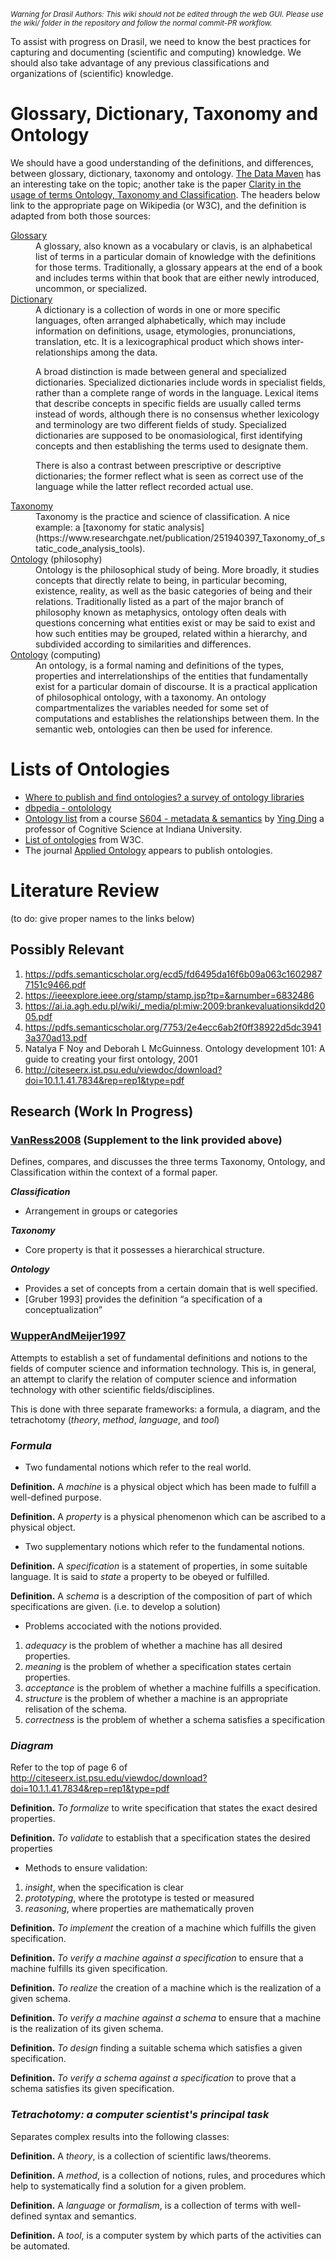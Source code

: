 <small><i>Warning for Drasil Authors: This wiki should not be edited through the web GUI. Please use the wiki/ folder in the repository and follow the normal commit-PR workflow.</i></small>

To assist with progress on Drasil, we need to know the best practices for capturing and documenting (scientific and computing) knowledge.  We should also take advantage of any previous classifications and organizations of (scientific) knowledge.

# Glossary, Dictionary, Taxonomy and Ontology
We should have a good understanding of the definitions, and differences, between glossary, dictionary, taxonomy and ontology.  [The Data Maven](https://thedatamaven.net/2017/04/whats-the-difference-glossary-dictionary-taxonomy-ontology/) has an interesting take on the topic; another take is the paper [Clarity in the usage of terms Ontology, Taxonomy and Classification](https://pdfs.semanticscholar.org/b3e0/86fade8cbf248a3633e96b244611bbba26ce.pdf?_ga=2.165503295.1242279257.1537186598-259700611.1537186598). The headers below link to the appropriate page on Wikipedia (or W3C), and the definition is adapted from both those sources:

<dl>
  <dt><a href="https://en.wikipedia.org/wiki/Glossary">Glossary</a></dt>
  <dd>A glossary, also known as a vocabulary or clavis, is an alphabetical list of terms in a particular domain of knowledge with the definitions for those terms. Traditionally, a glossary appears at the end of a book and includes terms within that book that are either newly introduced, uncommon, or specialized.</dd>

  <dt><A href="https://en.wikipedia.org/wiki/Dictionary">Dictionary</a></dt>
  <dd>A dictionary is a collection of words in one or more specific languages, often arranged alphabetically, which may include information on definitions, usage, etymologies, pronunciations, translation, etc. It is a lexicographical product which shows inter-relationships among the data.

A broad distinction is made between general and specialized dictionaries. Specialized dictionaries include words in specialist fields, rather than a complete range of words in the language. Lexical items that describe concepts in specific fields are usually called terms instead of words, although there is no consensus whether lexicology and terminology are two different fields of study. Specialized dictionaries are supposed to be onomasiological, first identifying concepts and then establishing the terms used to designate them. 

There is also a contrast between prescriptive or descriptive dictionaries; the former reflect what is seen as correct use of the language while the latter reflect recorded actual use.</dd>

  <dt><a href="https://en.wikipedia.org/wiki/Taxonomy_(general)">Taxonomy</a></dt>
  <dd>Taxonomy is the practice and science of classification. A nice example: a
[taxonomy for static analysis](https://www.researchgate.net/publication/251940397_Taxonomy_of_static_code_analysis_tools).</dd>

  <dt><a href="https://en.wikipedia.org/wiki/Ontology">Ontology</a>&nbsp;(philosophy)</dt>
  <dd>Ontology is the philosophical study of being. More broadly, it studies concepts that directly relate to being, in particular becoming, existence, reality, as well as the basic categories of being and their relations. Traditionally listed as a part of the major branch of philosophy known as metaphysics, ontology often deals with questions concerning what entities exist or may be said to exist and how such entities may be grouped, related within a hierarchy, and subdivided according to similarities and differences.</dd>
  <dt><a href="https://www.w3.org/standards/semanticweb/ontology">Ontology</a> (computing)</dt>
  <dd>An ontology, is a formal naming and definitions of the types, properties and interrelationships of the entities that fundamentally exist for a particular domain of discourse. It is a practical application of philosophical ontology, with a taxonomy. An ontology compartmentalizes the variables needed for some set of computations and establishes the relationships between them. In the semantic web, ontologies can then be used for inference.</dd>
</dl>

# Lists of Ontologies

* [Where to publish and find ontologies? a survey of ontology libraries](https://www.ncbi.nlm.nih.gov/pmc/articles/PMC3293483/)
* [dbpedia - ontolology](https://wiki.dbpedia.org/services-resources/ontology)
* [Ontology list](http://info.slis.indiana.edu/~dingying/Teaching/S604/OntologyList.html) from a course [S604 - metadata & semantics](http://info.slis.indiana.edu/%7Edingying/S604Spring2011.html) by [Ying Ding](http://info.slis.indiana.edu/~dingying/) a professor of Cognitive Science at Indiana University.
* [List of ontologies](https://www.w3.org/wiki/Lists_of_ontologies) from W3C.
* The journal [Applied Ontology](https://www.iospress.nl/journal/applied-ontology/) appears to publish ontologies.

# Literature Review

(to do: give proper names to the links below)

## Possibly Relevant 
1. https://pdfs.semanticscholar.org/ecd5/fd6495da16f6b09a063c16029877151c9466.pdf
2. https://ieeexplore.ieee.org/stamp/stamp.jsp?tp=&arnumber=6832486
3. https://ai.ia.agh.edu.pl/wiki/_media/pl:miw:2009:brankevaluationsikdd2005.pdf
4. https://pdfs.semanticscholar.org/7753/2e4ecc6ab2f0ff38922d5dc39413a370ad13.pdf
5. Natalya F Noy and Deborah L McGuinness.  Ontology development 101: A guide to creating your first
ontology, 2001
6. http://citeseerx.ist.psu.edu/viewdoc/download?doi=10.1.1.41.7834&rep=rep1&type=pdf

## Research (Work In Progress)
### [VanRess2008](https://pdfs.semanticscholar.org/ecd5/fd6495da16f6b09a063c16029877151c9466.pdf) (Supplement to the link provided above)

Defines, compares, and discusses the three terms Taxonomy, Ontology, and Classification within the context of a formal paper. 

_**Classification**_
* Arrangement in groups or categories

_**Taxonomy**_
* Core property is that it possesses a hierarchical structure.

_**Ontology**_
* Provides a set of concepts from a certain domain that is well specified.
* [Gruber 1993] provides the definition “a specification of a conceptualization”

### [WupperAndMeijer1997](http://citeseerx.ist.psu.edu/viewdoc/download?doi=10.1.1.41.7834&rep=rep1&type=pdf)

Attempts to establish a set of fundamental definitions and notions to the fields of computer science and information technology. This is, in general, an attempt to clarify the relation of computer science and information technology with other scientific fields/disciplines. 

This is done with three separate frameworks: a formula, a diagram, and the tetrachotomy (_theory_, _method_, _language_, and _tool_)

### _**Formula**_

- Two fundamental notions which refer to the real world.

**Definition.** A _machine_ is a physical object which has been made to fulfill a well-defined purpose.

**Definition.** A _property_ is a physical phenomenon which can be ascribed to a physical object.

- Two supplementary notions which refer to the fundamental notions.

**Definition.** A _specification_ is a statement of properties, in some suitable language. It is said to _state_ a property to be obeyed or fulfilled.

**Definition.** A _schema_ is a description of the composition of part of which specifications are given. (i.e. to develop a solution)

- Problems accociated with the notions provided.

1. _adequacy_ is the problem of whether a machine has all desired properties.
2. _meaning_ is the problem of whether a specification states certain properties.
3. _acceptance_ is the problem of whether a machine fulfills a specification. 
4. _structure_ is the problem of whether a machine is an appropriate relisation of the schema.
5. _correctness_ is the problem of whether a schema satisfies a specification

### _**Diagram**_
Refer to the top of page 6 of http://citeseerx.ist.psu.edu/viewdoc/download?doi=10.1.1.41.7834&rep=rep1&type=pdf

**Definition.** _To formalize_ to write specification that states the exact desired properties.

**Definition.** _To validate_ to establish that a specification states the desired properties
* Methods to ensure validation:
1. _insight_, when the specification is clear
2. _prototyping_, where the prototype is tested or measured
3. _reasoning_, where properties are mathematically proven

**Definition.** _To implement_ the creation of a machine which fulfills the given specification.

**Definition.** _To verify a machine against a specification_ to ensure that a machine fulfills its given specification.

**Definition.** _To realize_ the creation of a machine which is the realization of a given schema.

**Definition.** _To verify a machine against a schema_ to ensure that a machine is the realization of its given schema.

**Definition.** _To design_ finding a suitable schema which satisfies a given specification.

**Definition.** _To verify a schema against a specification_ to prove that a schema satisfies its given specification. 

### _**Tetrachotomy: a computer scientist's principal task**_

Separates complex results into the following classes:

**Definition.** A _theory_, is a collection of scientific laws/theorems.

**Definition.** A _method_, is a collection of notions, rules, and procedures which help to systematically find a solution for a given problem.

**Definition.** A _language_ or _formalism_, is a collection of terms with well-defined syntax and semantics.

**Definition.** A _tool_, is a computer system by which parts of the activities can be automated.